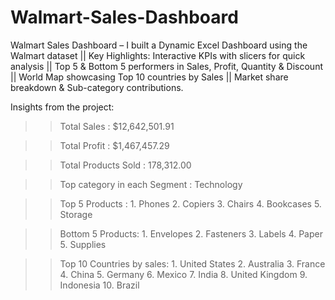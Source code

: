 # Walmart-Sales-Dashboard
Walmart Sales Dashboard – I built a Dynamic Excel Dashboard using the Walmart dataset  || Key Highlights:  Interactive KPIs with slicers for quick analysis || Top 5 &amp; Bottom 5 performers in Sales, Profit, Quantity &amp; Discount || World Map showcasing Top 10 countries by Sales || Market share breakdown &amp; Sub-category contributions. 

Insights from the project:
>> Total Sales : $12,642,501.91

>> Total Profit : $1,467,457.29

>> Total Products Sold : 178,312.00

>> Top category in each Segment : Technology

>> Top 5 Products :
      1. Phones
      2. Copiers
      3. Chairs
      4. Bookcases
      5. Storage

>> Bottom 5 Products:
      1. Envelopes
      2. Fasteners
      3. Labels
      4. Paper
      5. Supplies

>> Top 10 Countries by sales:
      1. United States
      2. Australia
      3. France
      4. China
      5. Germany
      6. Mexico
      7. India
      8. United Kingdom
      9. Indonesia
      10. Brazil 



 

